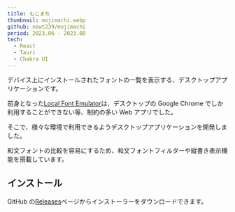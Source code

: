 ```yaml
---
title: もじまち
thumbnail: mojimachi.webp
github: newt239/mojimachi
period: 2023.06 - 2023.08
tech:
  - React
  - Tauri
  - Chakra UI
---
```


デバイス上にインストールされたフォントの一覧を表示する、デスクトップアプリケーションです。

<!--more-->

前身となった[Local Font Emulator](./local-font-emulator)は、デスクトップの Google Chrome でしか利用することができない等、制約の多い Web アプリでした。

そこで、様々な環境で利用できるようデスクトップアプリケーションを開発しました。

和文フォントの比較を容易にするため、和文フォントフィルターや縦書き表示機能を搭載しています。

## インストール

GitHub の<a href="https://github.com/newt239/mojimachi/releases" target="_blank">Releases</a>ページからインストーラーをダウンロードできます。
